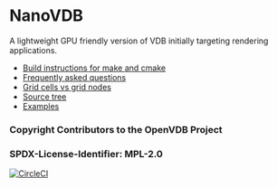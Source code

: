 # NanoVDB
A lightweight GPU friendly version of VDB initially targeting rendering applications.

* [Build instructions for make and cmake](docs/HowToBuild.md)
* [Frequently asked questions](docs/FAQ.md)
* [Grid cells vs grid nodes](docs/GridCells_vs_GridNodes/Main.pdf)
* [Source tree](docs/SourceTree.md)
* [Examples](docs/HelloWorld.md)

### Copyright Contributors to the OpenVDB Project
### SPDX-License-Identifier: MPL-2.0

[![CircleCI](https://circleci.com/gh/NVIDIA-Omniverse/NanoVDB.svg?style=svg&circle-token=6c3b9bb166841033a0e0c1a9ee5ac49f73d89152)](https://circleci.com/gh/NVIDIA-Omniverse/NanoVDB)
